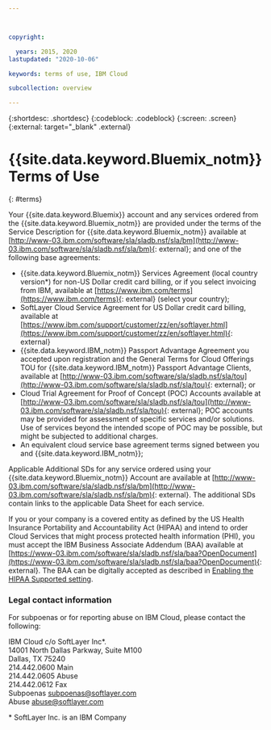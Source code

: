 ```yaml
---



copyright:

  years: 2015, 2020
lastupdated: "2020-10-06"

keywords: terms of use, IBM Cloud

subcollection: overview

---
```


{:shortdesc: .shortdesc}
{:codeblock: .codeblock}
{:screen: .screen}
{:external: target="_blank" .external}

# {{site.data.keyword.Bluemix_notm}} Terms of Use 
{: #terms}

Your {{site.data.keyword.Bluemix}} account and any services ordered from the {{site.data.keyword.Bluemix_notm}} are provided under the terms of the Service Description for {{site.data.keyword.Bluemix_notm}} available at [http://www-03.ibm.com/software/sla/sladb.nsf/sla/bm](http://www-03.ibm.com/software/sla/sladb.nsf/sla/bm){: external}; and one of the following base agreements:

* {{site.data.keyword.Bluemix_notm}} Services Agreement (local country version*) for non-US Dollar credit card billing, or if you select invoicing from IBM, available at [https://www.ibm.com/terms](https://www.ibm.com/terms){: external} (select your country);
* SoftLayer Cloud Service Agreement for US Dollar credit card billing, available at [https://www.ibm.com/support/customer/zz/en/softlayer.html](https://www.ibm.com/support/customer/zz/en/softlayer.html){: external}
* {{site.data.keyword.IBM_notm}} Passport Advantage Agreement you accepted upon registration and the General Terms for Cloud Offerings TOU for {{site.data.keyword.IBM_notm}} Passport Advantage Clients, available at [http://www-03.ibm.com/software/sla/sladb.nsf/sla/tou](http://www-03.ibm.com/software/sla/sladb.nsf/sla/tou){: external}; or
* Cloud Trial Agreement for Proof of Concept (POC) Accounts available at [http://www-03.ibm.com/software/sla/sladb.nsf/sla/tou](http://www-03.ibm.com/software/sla/sladb.nsf/sla/tou){: external}; POC accounts may be provided for assessment of specific services and/or solutions. Use of services beyond the intended scope of POC may be possible, but might be subjected to additional charges. 
* An equivalent cloud service base agreement terms signed between you and {{site.data.keyword.IBM_notm}};
            
Applicable Additional SDs for any service ordered using your {{site.data.keyword.Bluemix_notm}} Account are available at [http://www-03.ibm.com/software/sla/sladb.nsf/sla/bm](http://www-03.ibm.com/software/sla/sladb.nsf/sla/bm){: external}. The additional SDs contain links to the applicable Data Sheet for each service.

If you or your company is a covered entity as defined by the US Health Insurance Portability and Accountability Act (HIPAA) and intend to order Cloud Services that might process protected health information (PHI), you must accept the IBM Business Associate Addendum (BAA) available at [https://www-03.ibm.com/software/sla/sladb.nsf/sla/baa?OpenDocument](https://www-03.ibm.com/software/sla/sladb.nsf/sla/baa?OpenDocument){: external}. The BAA can be digitally accepted as described in [Enabling the HIPAA Supported setting](/docs/account?topic=account-eu-hipaa-supported#enabling-hipaa).

### Legal contact information

For subpoenas or for reporting abuse on IBM Cloud, please contact the following:

IBM Cloud c/o SoftLayer Inc*. <br> 14001 North Dallas Parkway, Suite M100 <br> Dallas, TX 75240 <br> 214.442.0600 Main
<br> 214.442.0605 Abuse <br> 214.442.0612 Fax <br> Subpoenas subpoenas@softlayer.com <br> Abuse abuse@softlayer.com 

\* SoftLayer Inc. is an IBM Company



